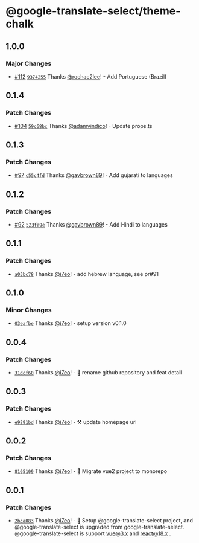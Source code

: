 # @google-translate-select/theme-chalk

## 1.0.0

### Major Changes

- [#112](https://github.com/i7eo/google-translate-select/pull/112) [`9374255`](https://github.com/i7eo/google-translate-select/commit/9374255e60a1b36c535f5b35b4f400dc88195b3f) Thanks [@rochac2lee](https://github.com/rochac2lee)! - Add Portuguese (Brazil)

## 0.1.4

### Patch Changes

- [#104](https://github.com/i7eo/google-translate-select/pull/104) [`59c68bc`](https://github.com/i7eo/google-translate-select/commit/59c68bc5be61a3e46514f3ccb9fdda42ea55f8d5) Thanks [@adamvindico](https://github.com/adamvindico)! - Update props.ts

## 0.1.3

### Patch Changes

- [#97](https://github.com/i7eo/google-translate-select/pull/97) [`c55c4fd`](https://github.com/i7eo/google-translate-select/commit/c55c4fd3b724b5db97d77660ef9497b196eff171) Thanks [@gavbrown89](https://github.com/gavbrown89)! - Add gujarati to languages

## 0.1.2

### Patch Changes

- [#92](https://github.com/i7eo/google-translate-select/pull/92) [`523fa9e`](https://github.com/i7eo/google-translate-select/commit/523fa9ec51d465d618153bfec476ee25ab245d56) Thanks [@gavbrown89](https://github.com/gavbrown89)! - Add Hindi to languages

## 0.1.1

### Patch Changes

- [`a03bc78`](https://github.com/i7eo/google-translate-select/commit/a03bc788cdb424cd7b0a2b5a009af9d1b1844c5b) Thanks [@i7eo](https://github.com/i7eo)! - add hebrew language, see pr#91

## 0.1.0

### Minor Changes

- [`03eafbe`](https://github.com/i7eo/google-translate-select/commit/03eafbe9f2302f2b8e1c241776540badafdffa16) Thanks [@i7eo](https://github.com/i7eo)! - setup version v0.1.0

## 0.0.4

### Patch Changes

- [`31dcf60`](https://github.com/i7eo/google-translate-select/commit/31dcf60e8b6a650837469e2a62280afffb991763) Thanks [@i7eo](https://github.com/i7eo)! - 🚀 rename github repository and feat detail

## 0.0.3

### Patch Changes

- [`e9291bd`](https://github.com/i7eo/google-translate-select/commit/e9291bd60381e5a89d033fd38ac1da430389de98) Thanks [@i7eo](https://github.com/i7eo)! - ⚒️ update homepage url

## 0.0.2

### Patch Changes

- [`8165109`](https://github.com/i7eo/google-translate-select/commit/8165109a5f698b1324cca8648170563fd41d4c2b) Thanks [@i7eo](https://github.com/i7eo)! - 🔨 Migrate vue2 project to monorepo

## 0.0.1

### Patch Changes

- [`2bca083`](https://github.com/i7eo/google-translate-select/commit/2bca0836d45600fb00b669fd39a504cf3e67d436) Thanks [@i7eo](https://github.com/i7eo)! - 🎉 Setup @google-translate-select project, and @google-translate-select is upgraded from google-translate-select. @google-translate-select is support vue@3.x and react@18.x .
